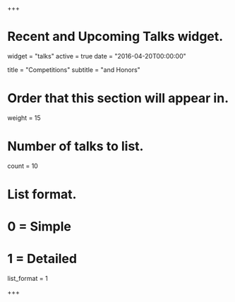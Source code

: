 +++
# Recent and Upcoming Talks widget.
widget = "talks"
active = true
date = "2016-04-20T00:00:00"

title = "Competitions"
subtitle = "and Honors"

# Order that this section will appear in.
weight = 15

# Number of talks to list.
count = 10

# List format.
#   0 = Simple
#   1 = Detailed
list_format = 1

+++

